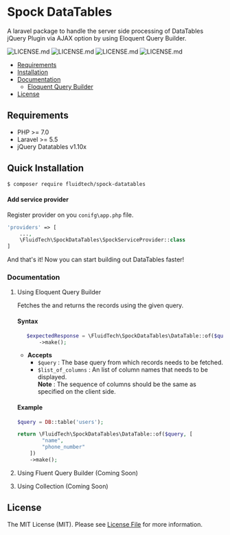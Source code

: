 # Spock DataTables
A laravel package to handle the server side processing of DataTables jQuery Plugin via AJAX option by using Eloquent Query Builder.

![LICENSE.md](https://badgen.net/badge/Php/v7+/green)
![LICENSE.md](https://badgen.net/badge/Packagist/v9.8.0/blue) 
![LICENSE.md](https://badgen.net/badge/Laravel/v5.5+/orange) 
![LICENSE.md](https://badgen.net/badge/LICENSE/MIT/purple)

- [Requirements](#requirements)
- [Installation](#quick-installation)
- [Documentation](#documentation)
  - [Eloquent Query Builder](#using-eloquent-query-builder)
- [License](#license)


## Requirements
 * PHP >= 7.0
 * Laravel >= 5.5
 * jQuery Datatables v1.10x
 
## Quick Installation
```bash
$ composer require fluidtech/spock-datatables
```

#### Add service provider
Register provider on you `conifg\app.php` file.
```php
'providers' => [
    ...,
    \FluidTech\SpockDataTables\SpockServiceProvider::class
]
``` 
And that's it! Now you can start building out DataTables faster!

### Documentation
1. Using Eloquent Query Builder
    
    Fetches the and returns the records using the given query.
    #### Syntax
    ```php
       $expectedResponse = \FluidTech\SpockDataTables\DataTable::of($query, $list_of_columns)
           ->make();
    ```
    * <b>Accepts</b>
        * `$query` : The base query from which records needs to be fetched.
        * `$list_of_columns` : An list of column names that needs to be displayed. <br> 
        <b>Note</b> : The sequence of columns should be the same as specified on the client side.
        
    #### Example

    ```php
    $query = DB::table('users');
    
    return \FluidTech\SpockDataTables\DataTable::of($query, [
            "name", 
            "phone_number"
        ])
        ->make();
    ```
2. Using Fluent Query Builder (Coming Soon)
3. Using Collection (Coming Soon)


## License

The MIT License (MIT). Please see [License File](https://github.com/Gaurav-Punjabi/spock-datatables/blob/master/LICENSE.md) for more information.
